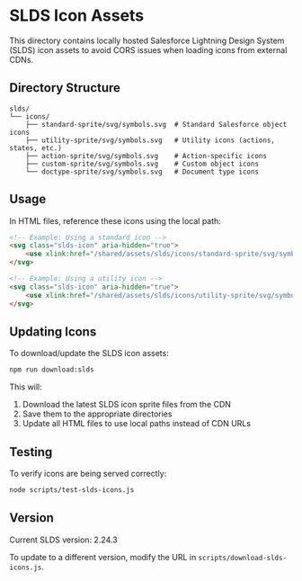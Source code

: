 # SLDS Icon Assets

This directory contains locally hosted Salesforce Lightning Design System (SLDS) icon assets to avoid CORS issues when loading icons from external CDNs.

## Directory Structure

```
slds/
└── icons/
    ├── standard-sprite/svg/symbols.svg  # Standard Salesforce object icons
    ├── utility-sprite/svg/symbols.svg   # Utility icons (actions, states, etc.)
    ├── action-sprite/svg/symbols.svg    # Action-specific icons
    ├── custom-sprite/svg/symbols.svg    # Custom object icons
    └── doctype-sprite/svg/symbols.svg   # Document type icons
```

## Usage

In HTML files, reference these icons using the local path:

```html
<!-- Example: Using a standard icon -->
<svg class="slds-icon" aria-hidden="true">
    <use xlink:href="/shared/assets/slds/icons/standard-sprite/svg/symbols.svg#account"></use>
</svg>

<!-- Example: Using a utility icon -->
<svg class="slds-icon" aria-hidden="true">
    <use xlink:href="/shared/assets/slds/icons/utility-sprite/svg/symbols.svg#settings"></use>
</svg>
```

## Updating Icons

To download/update the SLDS icon assets:

```bash
npm run download:slds
```

This will:
1. Download the latest SLDS icon sprite files from the CDN
2. Save them to the appropriate directories
3. Update all HTML files to use local paths instead of CDN URLs

## Testing

To verify icons are being served correctly:

```bash
node scripts/test-slds-icons.js
```

## Version

Current SLDS version: 2.24.3

To update to a different version, modify the URL in `scripts/download-slds-icons.js`.